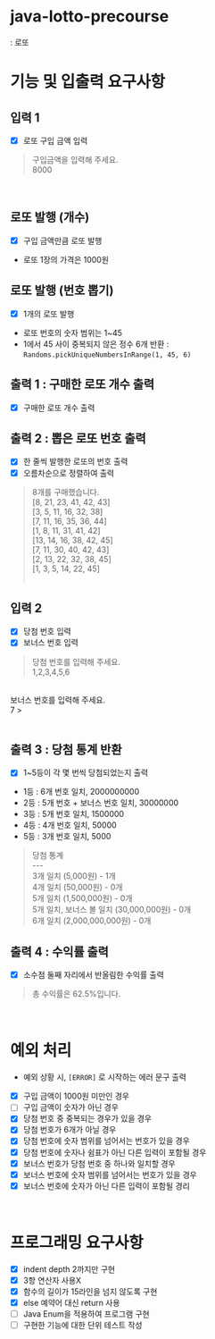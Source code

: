 # java-lotto-precourse 
: 로또

# 기능 및 입출력 요구사항
## 입력 1
- [x] 로또 구입 금액 입력
> 구입금액을 입력해 주세요. <br>
8000 
> <br>
<br>

## 로또 발행 (개수)
- [x] 구입 금액만큼 로또 발행
- 로또 1장의 가격은 1000원

## 로또 발행 (번호 뽑기)
- [x] 1개의 로또 발행
- 로또 번호의 숫자 범위는 1~45
- 1에서 45 사이 중복되지 않은 정수 6개 반환 : `Randoms.pickUniqueNumbersInRange(1, 45, 6)`

## 출력 1 : 구매한 로또 개수 출력
- [x] 구매한 로또 개수 출력

## 출력 2 : 뽑은 로또 번호 출력
- [x] 한 줄씩 발행한 로또의 번호 출력
- [x] 오름차순으로 정렬하여 출력
> 8개를 구매했습니다. <br> 
[8, 21, 23, 41, 42, 43] <br>
[3, 5, 11, 16, 32, 38] <br>
[7, 11, 16, 35, 36, 44] <br>
[1, 8, 11, 31, 41, 42] <br>
[13, 14, 16, 38, 42, 45] <br>
[7, 11, 30, 40, 42, 43] <br>
[2, 13, 22, 32, 38, 45] <br>
[1, 3, 5, 14, 22, 45] <br>
> <br>

## 입력 2
- [x] 당첨 번호 입력
- [x] 보너스 번호 입력
> 당첨 번호를 입력해 주세요. <br>
1,2,3,4,5,6 <br>
<br>
보너스 번호를 입력해 주세요.<br>
7
> <br>
<br>

## 출력 3 : 당첨 통계 반환
- [x] 1~5등이 각 몇 번씩 당첨되었는지 출력
- 1등 : 6개 번호 일치, 2000000000
- 2등 : 5개 번호 + 보너스 번호 일치, 30000000
- 3등 : 5개 번호 일치, 1500000
- 4등 : 4개 번호 일치, 50000
- 5등 : 3개 번호 일치, 5000
> 당첨 통계 <br>
--- <br>
3개 일치 (5,000원) - 1개<br>
4개 일치 (50,000원) - 0개<br>
5개 일치 (1,500,000원) - 0개<br>
5개 일치, 보너스 볼 일치 (30,000,000원) - 0개<br>
6개 일치 (2,000,000,000원) - 0개

## 출력 4 : 수익률 출력
- [x] 소수점 둘째 자리에서 반올림한 수익률 출력
> 총 수익률은 62.5%입니다.

<br>

# 예외 처리
- 예외 상황 시, `[ERROR]` 로 시작하는 에러 문구 출력
- [x] 구입 금액이 1000원 미만인 경우
- [ ] 구입 금액이 숫자가 아닌 경우
- [x] 당첨 번호 중 중복되는 경우가 있을 경우
- [x] 당첨 번호가 6개가 아닐 경우
- [x] 당첨 번호에 숫자 범위를 넘어서는 번호가 있을 경우
- [x] 당첨 번호에 숫자나 쉼표가 아닌 다른 입력이 포함될 경우
- [x] 보너스 번호가 당첨 번호 중 하나와 일치할 경우
- [x] 보너스 번호에 숫자 범위를 넘어서는 번호가 있을 경우
- [x] 보너스 번호에 숫자가 아닌 다른 입력이 포함될 경리
<br>

# 프로그래밍 요구사항
- [x] indent depth 2까지만 구현
- [x] 3항 연산자 사용X
- [x] 함수의 길이가 15라인을 넘지 않도록 구현
- [x] else 예약어 대신 return 사용
- [ ] Java Enum을 적용하여 프로그램 구현
- [ ] 구현한 기능에 대한 단위 테스트 작성
